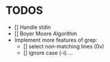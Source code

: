 # TODOS

- [] Handle stdin
- [] Boyer Moore Algorithm
- Implement more features of grep:
    - [] select non-matching lines (0v)
    - [] ignore case (-i)
    ...
